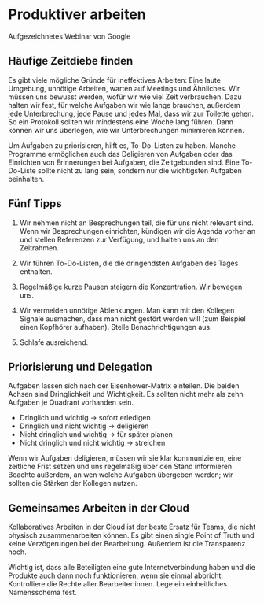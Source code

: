# Produktiver arbeiten

Aufgezeichnetes Webinar von Google

## Häufige Zeitdiebe finden

Es gibt viele mögliche Gründe für ineffektives Arbeiten: Eine laute Umgebung, unnötige Arbeiten, warten auf Meetings und Ähnliches. Wir müssen uns bewusst werden, wofür wir wie viel Zeit verbrauchen. Dazu halten wir fest, für welche Aufgaben wir wie lange brauchen, außerdem jede Unterbrechung, jede Pause und jedes Mal, dass wir zur Toilette gehen. So ein Protokoll sollten wir mindestens eine Woche lang führen. Dann können wir uns überlegen, wie wir Unterbrechungen minimieren können.

Um Aufgaben zu priorisieren, hilft es, To-Do-Listen zu haben. Manche Programme ermöglichen auch das Deligieren von Aufgaben oder das Einrichten von Erinnerungen bei Aufgaben, die Zeitgebunden sind. Eine To-Do-Liste sollte nicht zu lang sein, sondern nur die wichtigsten Aufgaben beinhalten.

## Fünf Tipps

1. Wir nehmen nicht an Besprechungen teil, die für uns nicht relevant sind. Wenn wir Besprechungen einrichten, kündigen wir die Agenda vorher an und stellen Referenzen zur Verfügung, und halten uns an den Zeitrahmen.

2. Wir führen To-Do-Listen, die die dringendsten Aufgaben des Tages enthalten.

3. Regelmäßige kurze Pausen steigern die Konzentration. Wir bewegen uns.

4. Wir vermeiden unnötige Ablenkungen. Man kann mit den Kollegen Signale ausmachen, dass man nicht gestört werden will (zum Beispiel einen Kopfhörer aufhaben). Stelle Benachrichtigungen aus.

5. Schlafe ausreichend.

## Priorisierung und Delegation

Aufgaben lassen sich nach der Eisenhower-Matrix einteilen. Die beiden Achsen sind Dringlichkeit und Wichtigkeit. Es sollten nicht mehr als zehn Aufgaben je Quadrant vorhanden sein.

- Dringlich und wichtig → sofort erledigen
- Dringlich und nicht wichtig → deligieren
- Nicht dringlich und wichtig → für später planen 
- Nicht dringlich und nicht wichtig → streichen

Wenn wir Aufgaben deligieren, müssen wir sie klar kommunizieren, eine zeitliche Frist setzen und uns regelmäßig über den Stand informieren. Beachte außerdem, an wen welche Aufgaben übergeben werden; wir sollten die Stärken der Kollegen nutzen.

## Gemeinsames Arbeiten in der Cloud

Kollaboratives Arbeiten in der Cloud ist der beste Ersatz für Teams, die nicht physisch zusammenarbeiten können. Es gibt einen single Point of Truth und keine Verzögerungen bei der Bearbeitung. Außerdem ist die Transparenz hoch.

Wichtig ist, dass alle Beteiligten eine gute Internetverbindung haben und die Produkte auch dann noch funktionieren, wenn sie einmal abbricht. Kontrolliere die Rechte aller Bearbeiter:innen. Lege ein einheitliches Namensschema fest.